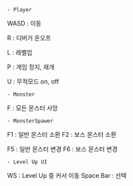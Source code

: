 	- Player
WASD : 이동

R : 디버거 온오프

L : 레벨업

P : 게임 정지, 재개

U : 무적모드 on, off

	- Monster
F : 모든 몬스터 사망

	- MonsterSpawer
F1 : 일반 몬스터 소환
F2 : 보스 몬스터 소환

F5 : 일반 몬스터 변경
F6 : 보스 몬스터 변경

	- Level Up UI
WS : Level Up 중 커서 이동
Space Bar : 선택
